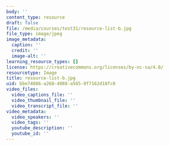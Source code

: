 ```yaml
---
body: ''
content_type: resource
draft: false
file: /media/courses/test31/resource-list-b.jpg
file_type: image/jpeg
image_metadata:
  caption: ''
  credit: ''
  image-alt: ''
learning_resource_types: []
license: https://creativecommons.org/licenses/by-nc-sa/4.0/
resourcetype: Image
title: resource-list-b.jpg
uid: bbe74086-a268-4088-a565-0f7162d18fc0
video_files:
  video_captions_file: ''
  video_thumbnail_file: ''
  video_transcript_file: ''
video_metadata:
  video_speakers: ''
  video_tags: ''
  youtube_description: ''
  youtube_id: ''
---
```

